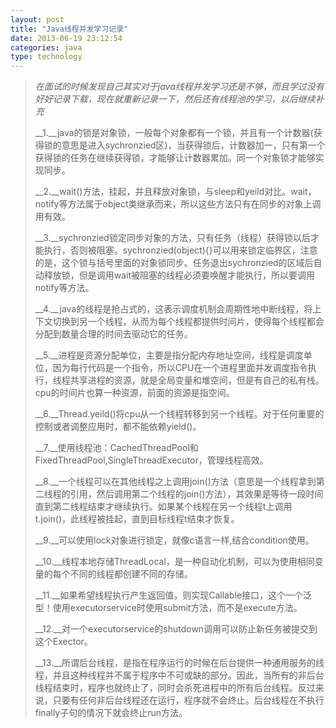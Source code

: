 ```yaml
---
layout: post
title: "Java线程并发学习记录"
date: 2013-06-19 23:12:54
categories: java
type: technology
---
```


>_在面试的时候发现自己其实对于java线程并发学习还是不够，而且学过没有好好记录下载，现在就重新记录一下，然后还有线程池的学习，以后继续补充_
>
>__1\.__java的锁是对象锁，一般每个对象都有一个锁，并且有一个计数器(获得锁的意思是进入sychronzied区)，当获得锁后，计数器加一，只有第一个获得锁的任务在继续获得锁，才能够让计数器累加。同一个对象锁才能够实现同步。  
>
>__2\.__wait()方法，挂起，并且释放对象锁，与sleep和yeild对比。wait，notify等方法属于object类继承而来，所以这些方法只有在同步的对象上调用有效。  
>
>__3\.__sychronzied锁定同步对象的方法，只有任务（线程）获得锁以后才能执行，否则被阻塞。sychronzied(object){}可以用来锁定临界区，注意的是，这个锁与括号里面的对象锁同步。任务退出sychronzied的区域后自动释放锁，但是调用wait被阻塞的线程必须要唤醒才能执行，所以要调用notify等方法。  
>
>__4\.__java的线程是抢占式的，这表示调度机制会周期性地中断线程，将上下文切换到另一个线程，从而为每个线程都提供时间片，使得每个线程都会分配到数量合理的时间去驱动它的任务。  
>
>__5\.__进程是资源分配单位，主要是指分配内存地址空间，线程是调度单位，因为每行代码是一个指令，所以CPU在一个进程里面并发调度指令执行，线程共享进程的资源，就是全局变量和堆空间，但是有自己的私有栈。cpu的时间片也算一种资源，前面的资源是指空间。  
>
>__6\.__Thread.yeild()将cpu从一个线程转移到另一个线程。对于任何重要的控制或者调整应用时，都不能依赖yield()。  
>
>__7\.__使用线程池：CachedThreadPool和FixedThreadPool,SingleThreadExecutor，管理线程高效。  
>
>__8\.__一个线程可以在其他线程之上调用join()方法（意思是一个线程拿到第二线程的引用，然后调用第二个线程的join()方法），其效果是等待一段时间直到第二线程结束才继续执行。如果某个线程在另一个线程t上调用t.join()，此线程被挂起，直到目标线程t结束才恢复。  
>
>__9\.__可以使用lock对象进行锁定，就像c语言一样,结合condition使用。  
>
>__10\.__线程本地存储ThreadLocal，是一种自动化机制，可以为使用相同变量的每个不同的线程都创建不同的存储。  
>
>__11\.__如果希望线程执行产生返回值，则实现Callable接口，这个一个泛型！使用executorservice时使用submit方法，而不是execute方法。  
>
>__12\.__对一个executorservice的shutdown调用可以防止新任务被提交到这个Exector。  
>
>__13\.__所谓后台线程，是指在程序运行的时候在后台提供一种通用服务的线程，并且这种线程并不属于程序中不可或缺的部分。因此，当所有的非后台线程结束时，程序也就终止了，同时会杀死进程中的所有后台线程。反过来说，只要有任何非后台线程还在运行，程序就不会终止。后台线程在不执行finally子句的情况下就会终止run方法。  
>
